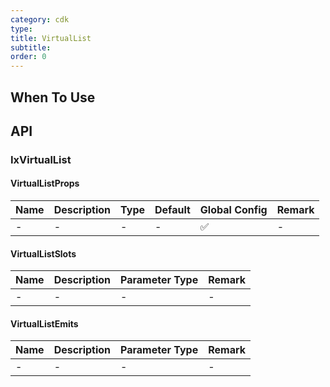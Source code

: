```yaml
---
category: cdk
type: 
title: VirtualList
subtitle:
order: 0
---
```




## When To Use

## API

### IxVirtualList

#### VirtualListProps

| Name | Description | Type | Default | Global Config | Remark |
| --- | --- | --- | --- | --- | --- |
| - | - | - | - | ✅ | - |

#### VirtualListSlots

| Name | Description | Parameter Type | Remark |
| --- | --- | --- | --- |
| - | - | - | - |

#### VirtualListEmits

| Name | Description | Parameter Type | Remark |
| --- | --- | --- | --- |
| - | - | - | - |
